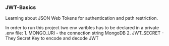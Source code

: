 ### JWT-Basics ###

Learning about JSON Web Tokens for authentication and path restriction.

In order to run this project two env varibles has to be declared in a private .env file:
	1. MONGO_URI - the connection string MongoDB 
	2. JWT_SECRET - They Secret Key to encode and decode JWT
